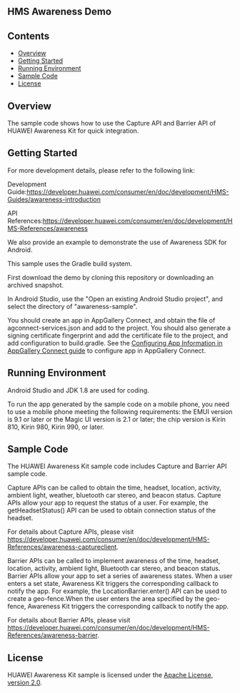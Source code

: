 ## HMS Awareness Demo

## Contents

- [Overview](#overview)
- [Getting Started](#getting-started)
- [Running Environment](#running-environment)
- [Sample Code](#sample-code)
- [License](#license)

## Overview

The sample code shows how to use the Capture API and Barrier API of HUAWEI Awareness Kit for quick integration.

## Getting Started

For more development details, please refer to the following link:

Development Guide:https://developer.huawei.com/consumer/en/doc/development/HMS-Guides/awareness-introduction

API References:https://developer.huawei.com/consumer/en/doc/development/HMS-References/awareness

We also provide an example to demonstrate the use of Awareness SDK for Android.

This sample uses the Gradle build system.

First download the demo by cloning this repository or downloading an archived snapshot.

In Android Studio, use the "Open an existing Android Studio project", and select the directory of "awareness-sample".

You should create an app in AppGallery Connect, and obtain the file of agconnect-services.json and add to the project. You should also generate a signing certificate fingerprint and add the certificate file to the project, and add configuration to build.gradle. See the [Configuring App Information in AppGallery Connect guide](https://developer.huawei.com/consumer/en/doc/development/HMS-Guides/awareness-preparation) to configure app in AppGallery Connect.

## Running Environment

Android Studio and JDK 1.8 are used for coding.

To run the app generated by the sample code on a mobile phone, you need to use a mobile phone meeting the following requirements: the EMUI version is 9.1 or later or the Magic UI version is 2.1 or later; the chip version is Kirin 810, Kirin 980, Kirin 990, or later.

## Sample Code

The HUAWEI Awareness Kit sample code includes Capture and Barrier API sample code.

Capture APIs can be called to obtain the time, headset, location, activity, ambient light, weather, bluetooth car stereo, and beacon status.
Capture APIs allow your app to request the status of a user. For example, the getHeadsetStatus() API can be used to obtain connection status of the headset.

For details about Capture APIs, please visit https://developer.huawei.com/consumer/en/doc/development/HMS-References/awareness-captureclient.

Barrier APIs can be called to implement awareness of the time, headset, location, activity, ambient light, Bluetooth car stereo, and beacon status.
Barrier APIs allow your app to set a series of awareness states. When a user enters a set state, Awareness Kit triggers the corresponding callback to notify the app. For example, the LocationBarrier.enter() API can be used to create a geo-fence.When the user enters the area specified by the geo-fence, Awareness Kit triggers the corresponding callback to notify the app.

For details about Barrier APIs, please visit https://developer.huawei.com/consumer/en/doc/development/HMS-References/awareness-barrier.

## License

HUAWEI Awareness Kit sample is licensed under the [Apache License, version 2.0](http://www.apache.org/licenses/LICENSE-2.0).
